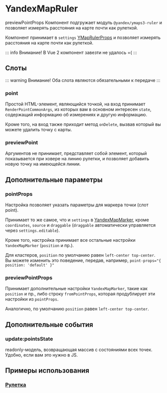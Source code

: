 # YandexMapRuler
previewPointProps
Компонент подгружает модуль `@yandex/ymaps3-ruler` и позволяет измерять расстояния на карте почти как рулеткой.

Компонент принимает в `settings` [YMapRulerProps](https://yandex.ru/dev/jsapi30/doc/ru/ref/#YMapRulerProps) и позволяет
измерять расстояния на карте почти как рулеткой.

::: info Внимание!
В Vue 2 компонент завезти не удалось =(
:::

## Слоты

::: warning Внимание!
Оба слота являются обязательными к передаче
:::

### point

Простой HTML-элемент, являющийся точкой, на вход принимает `RenderPointCommonArgs`, из которых вам в основном интересен `state`, содержащий
информацию об измерениях и другую информацию.

Кроме того, на вход также приходит метод `onDelete`, вызвав который вы можете удалить точку с карты.

### previewPoint

Аргументов не принимает, представляет собой элемент, который показывается при ховере на линию рулетки, и позволяет добавить новую точку на имеющейся линии.

## Дополнительные параметры

### pointProps

Настройка позволяет указать параметры для маркера точки (слот point).

Принимает то же самое, что и `settings` в [YandexMapMarker](/components/marker), кроме `coordinates`, `source` и `draggable` (`draggable` автоматически управляется через `settings.editable`).

Кроме того, настройка принимает все остальные настройки `YandexMapMarker` (`position` и пр.).

Для кластеров, `position` по умолчанию равен `left-center top-center`. Вы можете изменить это поведение, передав, например, `point-props="{ position: 'default' }"`

### previewPointProps

Принимает дополнительные настройки `YandexMapMarker`, такие как `position` и пр., либо строку `fromPointProps`, которая продублирует эти настройки из `pointProps`.

Аналогично, по умолчанию `position` равен `left-center top-center`.

## Дополнительные события

### update:pointsState

readonly-модель, возвращающая массив с состояниями всех точек. Удобно, если вам это нужно в JS.

## Примеры использования

### [Рулетка](/examples/objects/ruler)
